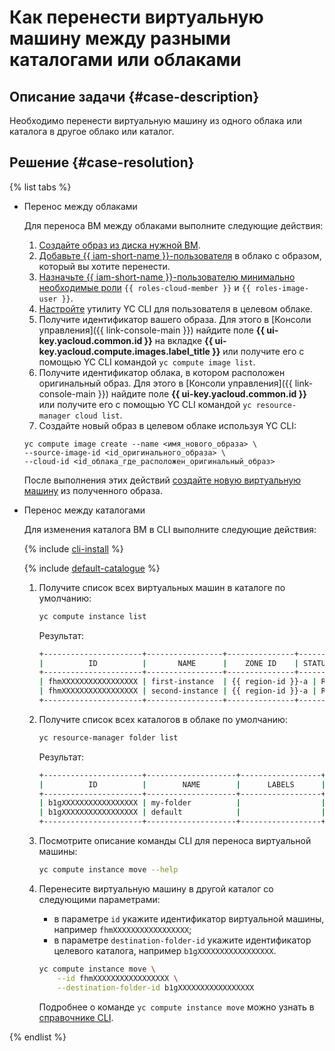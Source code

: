 # Как перенести виртуальную машину между разными каталогами или облаками


## Описание задачи {#case-description}

Необходимо перенести виртуальную машину из одного облака или каталога в другое облако или каталог.

## Решение {#case-resolution}

{% list tabs %}

- Перенос между облаками

    Для переноса ВМ между облаками выполните следующие действия:

    1. [Создайте образ из диска нужной ВМ](../../../compute/operations/image-create/create-from-disk.md).
    1. [Добавьте {{ iam-short-name }}-пользователя](../../../iam/operations/users/create.md) в облако с образом, который вы хотите перенести.
    1. [Назначьте {{ iam-short-name }}-пользователю минимально необходимые роли](../../../iam/operations/roles/grant.md) `{{ roles-cloud-member }}` и `{{ roles-image-user }}`.
    1. [Настройте](../../../cli/quickstart.md) утилиту YC CLI для пользователя в целевом облаке.
    1. Получите идентификатор вашего образа. Для этого в [Консоли управления]({{ link-console-main }}) найдите поле **{{ ui-key.yacloud.common.id }}** на вкладке **{{ ui-key.yacloud.compute.images.label_title }}** или получите его с помощью YC CLI командой `yc compute image list`.
    1. Получите идентификатор облака, в котором расположен оригинальный образ. Для этого в [Консоли управления]({{ link-console-main }}) найдите поле **{{ ui-key.yacloud.common.id }}** или получите его с помощью YC CLI командой `yc resource-manager cloud list`.
    1. Создайте новый образ в целевом облаке используя YC CLI:

    ```
    yc compute image create --name <имя_нового_образа> \
    --source-image-id <id_оригинального_образа> \
    --cloud-id <id_облака_где_расположен_оригинальный_образ>
    ```

    После выполнения этих действий [создайте новую виртуальную машину](../../../compute/operations/vm-create/create-from-user-image.md#create-vm-from-image) из полученного образа.

- Перенос между каталогами

    Для изменения каталога ВМ в CLI выполните следующие действия:

    {% include [cli-install](../../../_includes/cli-install.md) %}

    {% include [default-catalogue](../../../_includes/default-catalogue.md) %}

    1. Получите список всех виртуальных машин в каталоге по умолчанию:

        ```bash
        yc compute instance list
        ```

        Результат:

        ```bash
        +----------------------+-----------------+---------------+---------+----------------------+
        |          ID          |       NAME      |    ZONE ID    | STATUS  |     DESCRIPTION      |
        +----------------------+-----------------+---------------+---------+----------------------+
        | fhmXXXXXXXXXXXXXXXXX | first-instance  | {{ region-id }}-a | RUNNING | my first vm via CLI  |
        | fhmXXXXXXXXXXXXXXXXX | second-instance | {{ region-id }}-a | RUNNING | my second vm via CLI |
        +----------------------+-----------------+---------------+---------+----------------------+
        ```      

    1. Получите список всех каталогов в облаке по умолчанию:

        ```bash
        yc resource-manager folder list
        ```

        Результат:

        ```bash
        +----------------------+--------------------+------------------+--------+
        |          ID          |        NAME        |      LABELS      | STATUS |
        +----------------------+--------------------+------------------+--------+
        | b1gXXXXXXXXXXXXXXXXX | my-folder          |                  | ACTIVE |
        | b1gXXXXXXXXXXXXXXXXX | default            |                  | ACTIVE |
        +----------------------+--------------------+------------------+--------+
        ```

    1. Посмотрите описание команды CLI для переноса виртуальной машины:

        ```bash
        yc compute instance move --help
        ```

    1. Перенесите виртуальную машину в другой каталог со следующими параметрами: 

        * в параметре `id` укажите идентификатор виртуальной машины, например `fhmXXXXXXXXXXXXXXXXX`;
        * в параметре `destination-folder-id` укажите идентификатор целевого каталога, например `b1gXXXXXXXXXXXXXXXXX`.

        ```bash
        yc compute instance move \
            --id fhmXXXXXXXXXXXXXXXXX \
            --destination-folder-id b1gXXXXXXXXXXXXXXXXX
        ```

        Подробнее о команде `yc compute instance move` можно узнать в [справочнике CLI](../../../cli/cli-ref/managed-services/compute/instance/move.md).

{% endlist %}